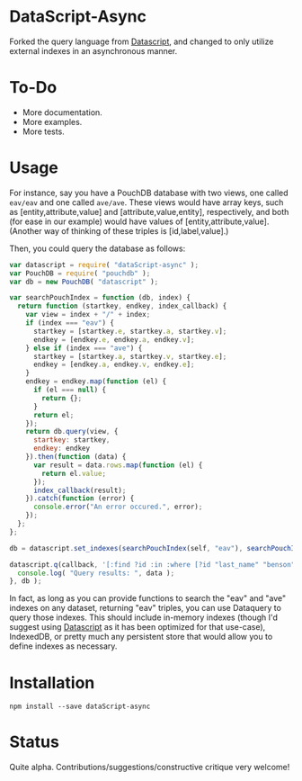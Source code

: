 # DataScript-Async

Forked the query language from [Datascript](https://github.com/tonsky/datascript), and changed to only utilize external indexes in an asynchronous manner.

# To-Do

- More documentation.
- More examples.
- More tests.

# Usage

For instance, say you have a PouchDB database with two views, one called `eav/eav` and one called `ave/ave`. These views would have array keys, such as [entity,attribute,value] and [attribute,value,entity], respectively, and both (for ease in our example) would have values of [entity,attribute,value]. (Another way of thinking of these triples is [id,label,value].)

Then, you could query the database as follows:

```javascript
var datascript = require( "dataScript-async" );
var PouchDB = require( "pouchdb" );
var db = new PouchDB( "datascript" );

var searchPouchIndex = function (db, index) {
  return function (startkey, endkey, index_callback) {
    var view = index + "/" + index;
    if (index === "eav") {
      startkey = [startkey.e, startkey.a, startkey.v];
      endkey = [endkey.e, endkey.a, endkey.v];
    } else if (index === "ave") {
      startkey = [startkey.a, startkey.v, startkey.e];
      endkey = [endkey.a, endkey.v, endkey.e];
    }
    endkey = endkey.map(function (el) {
      if (el === null) {
        return {};
      }
      return el;
    });
    return db.query(view, {
      startkey: startkey,
      endkey: endkey
    }).then(function (data) {
      var result = data.rows.map(function (el) {
        return el.value;
      });
      index_callback(result);
    }).catch(function (error) {
      console.error("An error occured.", error);
    });
  };
};

db = datascript.set_indexes(searchPouchIndex(self, "eav"), searchPouchIndex(self, "ave"));

datascript.q(callback, '[:find ?id :in :where [?id "last_name" "benson"]]', function( data ) {
  console.log( "Query results: ", data );
}, db );

```

In fact, as long as you can provide functions to search the "eav" and "ave" indexes on any dataset, returning "eav" triples, you can use Dataquery to query those indexes. This should include in-memory indexes (though I'd suggest using [Datascript](https://github.com/tonsky/datascript) as it has been optimized for that use-case), IndexedDB, or pretty much any persistent store that would allow you to define indexes as necessary.

# Installation

```
npm install --save dataScript-async
```

# Status

Quite alpha. Contributions/suggestions/constructive critique very welcome!
